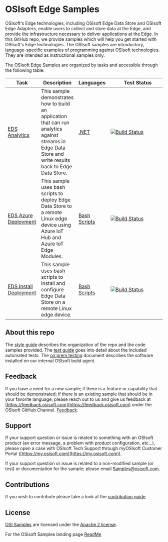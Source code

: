 # OSIsoft Edge Samples

OSIsoft's Edge technologies, including OSIsoft Edge Data Store and OSIsoft Edge Adapters, enable users to collect and store data at the Edge, and provide the infrastructure necessary to deliver applications at the Edge. In this GitHub repo, we provide samples which will help you get started with OSIsoft's Edge technologies. The OSIsoft samples are introductory, language-specific examples of programming against OSIsoft technologies. They are intended as instructional samples only.

The OSIsoft Edge Samples are organized by tasks and accessible through the following table:

| Task                                                                                                | Description                                                                                                                                               | Languages                                                                                 | &nbsp;&nbsp;&nbsp;&nbsp;&nbsp;&nbsp;&nbsp;&nbsp;&nbsp;&nbsp;Test&nbsp;Status&nbsp;&nbsp;&nbsp;&nbsp;&nbsp;&nbsp;&nbsp;&nbsp;&nbsp;&nbsp;                                                                                                                                                                                                                                                                                |
| --------------------------------------------------------------------------------------------------- | --------------------------------------------------------------------------------------------------------------------------------------------------------- | ----------------------------------------------------------------------------------------- | ----------------------------------------------------------------------------------------------------------------------------------------------------------------------------------------------------------------------------------------------------------------------------------------------------------------------------------------------------------------------------------------------------------------------- |
| [EDS Analytics](https://github.com/osisoft/sample-eds-eds_analytics-dotnet)                         | This sample demonstrates how to build an application that can run analytics against streams in Edge Data Store and write results back to Edge Data Store. | [.NET](https://github.com/osisoft/sample-eds-eds_analytics-dotnet)                        | [![Build Status](https://dev.azure.com/osieng/engineering/_apis/build/status/product-readiness/Edge/osisoft.sample-eds-eds_analytics-dotnet?repoName=osisoft%2Fsample-eds-eds_analytics-dotnet&branchName=master)](https://dev.azure.com/osieng/engineering/_build/latest?definitionId=2642&repoName=osisoft%2Fsample-eds-eds_analytics-dotnet&branchName=master)                                                       |
| [EDS Azure Deployment](https://github.com/osisoft/sample-eds-eds_azure_deployment-bash_scripts)     | This sample uses bash scripts to deploy Edge Data Store to a remote Linux edge device using Azure IoT Hub and Azure IoT Edge Modules.                     | [Bash Scripts](https://github.com/osisoft/sample-eds-eds_azure_deployment-bash_scripts)   | [![Build Status](https://dev.azure.com/osieng/engineering/_apis/build/status/product-readiness/Edge/osisoft.sample-eds-eds_azure_deployment-bash_scripts?repoName=osisoft%2Fsample-eds-eds_azure_deployment-bash_scripts&branchName=master)](https://dev.azure.com/osieng/engineering/_build/latest?definitionId=2643&repoName=osisoft%2Fsample-eds-eds_azure_deployment-bash_scripts&branchName=master)                |
| [EDS Install Deployment](https://github.com/osisoft/sample-eds-eds_install_deployment-bash_scripts) | This sample uses bash scripts to install and configure Edge Data Store on a remote Linux edge device.                                                     | [Bash Scripts](https://github.com/osisoft/sample-eds-eds_install_deployment-bash_scripts) | [![Build Status](https://dev.azure.com/osieng/engineering/_apis/build/status/product-readiness/Edge/osisoft.sample-eds-eds_install_deployment-bash_scripts?repoName=osisoft%2Fsample-eds-eds_install_deployment-bash_scripts&branchName=master)](https://dev.azure.com/osieng/engineering/_build/latest?definitionId=2644&repoName=osisoft%2Fsample-eds-eds_install_deployment-bash_scripts&branchName=master)          |

## About this repo

The [style guide](https://github.com/osisoft/.github/blob/restructure/STYLE_GUIDE.md) describes the organization of the repo and the code samples provided. The [test guide](https://github.com/osisoft/.github/blob/restructure/TEST_GUIDE.md) goes into detail about the included automated tests. The [on prem testing](https://github.com/osisoft/.github/blob/restructure/ON_PREM_TESTING.md) document describes the software installed on our internal OSIsoft build agent.

## Feedback

If you have a need for a new sample; if there is a feature or capability that should be demonstrated; if there is an existing sample that should be in your favorite language; please reach out to us and give us feedback at [https://feedback.osisoft.com](https://feedback.osisoft.com) under the OSIsoft GitHub Channel. [Feedback](https://feedback.osisoft.com/forums/922279-osisoft-github).

## Support

If your support question or issue is related to something with an OSIsoft product (an error message, a problem with product configuration, etc...), please open a case with OSIsoft Tech Support through myOSIsoft Customer Portal ([https://my.osisoft.com](https://my.osisoft.com)).

If your support question or issue is related to a non-modified sample (or test) or documentation for the sample; please email Samples@osisoft.com.

## Contributions

If you wish to contribute please take a look at the [contribution guide](https://github.com/osisoft/.github/blob/restructure/CONTRIBUTING.md).

## License

[OSI Samples](https://github.com/osisoft/OSI-Samples) are licensed under the [Apache 2 license](LICENSE).

For the OSIsoft Samples landing page [ReadMe](https://github.com/osisoft/OSI-Samples)
